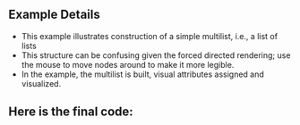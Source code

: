 ## Example Details

-   This example illustrates construction of a simple multilist, i.e., a list of lists
-   This structure can be confusing given the forced directed rendering; use the mouse to move nodes around to make it more legible.
-   In the example, the multilist is built, visual attributes assigned and visualized.

## Here is the final code: